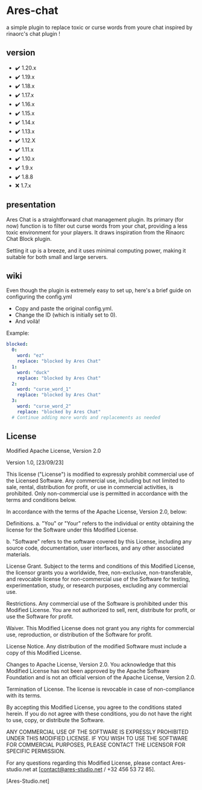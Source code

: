 # Ares-chat
a simple plugin to replace toxic or curse words from youre chat inspired by rinaorc's chat plugin !

## version

- ✔️ 1.20.x
- ✔️ 1.19.x
- ✔️ 1.18.x
- ✔️ 1.17.x
- ✔️ 1.16.x
- ✔️ 1.15.x
- ✔️ 1.14.x
- ✔️ 1.13.x
- ✔️ 1.12.X
- ✔️ 1.11.x
- ✔️ 1.10.x
- ✔️ 1.9.x
- ✔️ 1.8.8
- ❌ 1.7.x

## presentation
Ares Chat is a straightforward chat management plugin. Its primary (for now) function is to filter out curse words from your chat, providing a less toxic environment for your players. It draws inspiration from the Rinaorc Chat Block plugin.

Setting it up is a breeze, and it uses minimal computing power, making it suitable for both small and large servers.

## wiki

Even though the plugin is extremely easy to set up, here's a brief guide on configuring the config.yml
- Copy and paste the original config.yml.
- Change the ID (which is initially set to 0).
- And voilà!


Example:

```yml
blocked:
  0:
    word: "ez"
    replace: "blocked by Ares Chat"
  1:
    word: "duck"
    replace: "blocked by Ares Chat"
  2:
    word: "curse_word_1"
    replace: "blocked by Ares Chat"
  3:
    word: "curse_word_2"
    replace: "blocked by Ares Chat"
  # Continue adding more words and replacements as needed
```

## License

   Modified Apache License, Version 2.0

Version 1.0, [23/09/23]

This license ("License") is modified to expressly prohibit commercial use of the Licensed Software. Any commercial use, including but not limited to sale, rental, distribution for profit, or use in commercial activities, is prohibited. Only non-commercial use is permitted in accordance with the terms and conditions below.

In accordance with the terms of the Apache License, Version 2.0, below:

Definitions.
a. "You" or "Your" refers to the individual or entity obtaining the license for the Software under this Modified License.

b. "Software" refers to the software covered by this License, including any source code, documentation, user interfaces, and any other associated materials.

License Grant.
Subject to the terms and conditions of this Modified License, the licensor grants you a worldwide, free, non-exclusive, non-transferable, and revocable license for non-commercial use of the Software for testing, experimentation, study, or research purposes, excluding any commercial use.

Restrictions.
Any commercial use of the Software is prohibited under this Modified License. You are not authorized to sell, rent, distribute for profit, or use the Software for profit.

Waiver.
This Modified License does not grant you any rights for commercial use, reproduction, or distribution of the Software for profit.

License Notice.
Any distribution of the modified Software must include a copy of this Modified License.

Changes to Apache License, Version 2.0.
You acknowledge that this Modified License has not been approved by the Apache Software Foundation and is not an official version of the Apache License, Version 2.0.

Termination of License.
The license is revocable in case of non-compliance with its terms.

By accepting this Modified License, you agree to the conditions stated herein. If you do not agree with these conditions, you do not have the right to use, copy, or distribute the Software.

ANY COMMERCIAL USE OF THE SOFTWARE IS EXPRESSLY PROHIBITED UNDER THIS MODIFIED LICENSE. IF YOU WISH TO USE THE SOFTWARE FOR COMMERCIAL PURPOSES, PLEASE CONTACT THE LICENSOR FOR SPECIFIC PERMISSION.

For any questions regarding this Modified License, please contact Ares-studio.net at [contact@ares-studio.net / +32 456 53 72 85].

[Ares-Studio.net]
